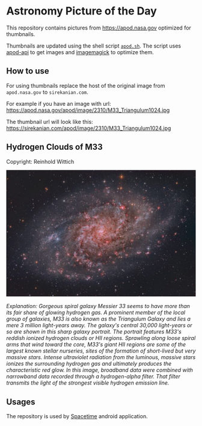 # Astronomy Picture of the Day

This repository contains pictures from https://apod.nasa.gov optimized for thumbnails.

Thumbnails are updated using the shell script [`apod.sh`](apod.sh). The script
uses [apod-api](https://github.com/nasa/apod-api) to get images and [imagemagick](https://imagemagick.org) to
optimize them.

## How to use

For using thumbnails replace the host of the original image from `apod.nasa.gov` to `sirekanian.com`.

For example if you have an image with url:<br>
https://apod.nasa.gov/apod/image/2310/M33_Triangulum1024.jpg

The thumbnail url will look like this:<br>
https://sirekanian.com/apod/image/2310/M33_Triangulum1024.jpg

## Hydrogen Clouds of M33

Copyright: Reinhold Wittich

[![the picture of the day][1]][2]

_Explanation: Gorgeous spiral galaxy Messier 33 seems to have more than its fair share of glowing hydrogen gas. A prominent member of the local group of galaxies, M33 is also known as the Triangulum Galaxy and lies a mere 3 million light-years away.  The galaxy's central 30,000 light-years or so are shown in this sharp galaxy portrait. The portrait features M33's reddish ionized hydrogen clouds or HII regions. Sprawling along loose spiral arms that wind toward the core, M33's giant HII regions are some of the largest known stellar nurseries, sites of the formation of short-lived but very massive stars. Intense ultraviolet radiation from the luminous, massive stars ionizes the surrounding hydrogen gas and ultimately produces the characteristic red glow. In this image, broadband data were combined with narrowband data recorded through a hydrogen-alpha filter. That filter transmits the light of the strongest visible hydrogen emission line._

## Usages

The repository is used by [Spacetime][3] android application.

[1]: image/2310/M33_Triangulum1024.jpg

[2]: https://apod.nasa.gov/apod/image/2310/M33_Triangulum1024.jpg

[3]: https://github.com/sirekanian/spacetime
